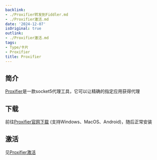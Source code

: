 ```yaml
---
backlink:
- ./Proxifier转发到Fiddler.md
- ./Proxifier激活.md
date: '2024-12-07'
isOriginal: true
outlink:
- ./Proxifier激活.md
tags:
- Type/卡片
- Proxifier
title: Proxifier
---
```

## 简介
[Proxifier](https://www.proxifier.com/)是一款socket5代理工具，它可以让精确的指定应用获得代理
## 下载
前往[Proxifier官网下载](https://www.proxifier.com/) (支持Windows、MacOS、Android)，随后正常安装
## 激活
见[Proxifier激活](./Proxifier激活.md)
